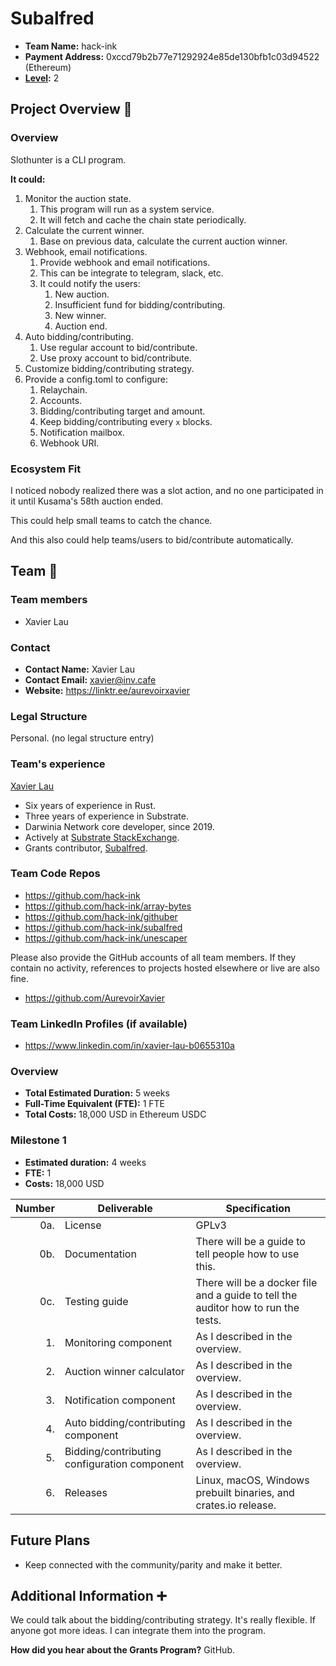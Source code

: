 # Subalfred

- **Team Name:** hack-ink
- **Payment Address:** 0xccd79b2b77e71292924e85de130bfb1c03d94522 (Ethereum)
- **[Level](https://github.com/w3f/Grants-Program/tree/master#level_slider-levels):** 2

## Project Overview :page_facing_up:

### Overview

Slothunter is a CLI program.

**It could:**
1. Monitor the auction state.
   1. This program will run as a system service.
   2. It will fetch and cache the chain state periodically.
2. Calculate the current winner.
   1. Base on previous data, calculate the current auction winner.
3. Webhook, email notifications.
   1. Provide webhook and email notifications.
   2. This can be integrate to telegram, slack, etc.
   3. It could notify the users:
      1. New auction.
      2. Insufficient fund for bidding/contributing.
      3. New winner.
      4. Auction end.
4. Auto bidding/contributing.
   1. Use regular account to bid/contribute.
   2. Use proxy account to bid/contribute.
5. Customize bidding/contributing strategy.
6. Provide a config.toml to configure:
   1. Relaychain.
   2. Accounts.
   3. Bidding/contributing target and amount.
   4. Keep bidding/contributing every `x` blocks.
   5. Notification mailbox.
   6. Webhook URI.

### Ecosystem Fit

I noticed nobody realized there was a slot action, and no one participated in it until Kusama's 58th auction ended.

This could help small teams to catch the chance.

And this also could help teams/users to bid/contribute automatically.

## Team :busts_in_silhouette:

### Team members

- Xavier Lau

### Contact

- **Contact Name:** Xavier Lau
- **Contact Email:** xavier@inv.cafe
- **Website:** https://linktr.ee/aurevoirxavier

### Legal Structure

Personal. (no legal structure entry)

### Team's experience

[Xavier Lau](https://github.com/AurevoirXavier)

- Six years of experience in Rust.
- Three years of experience in Substrate.
- Darwinia Network core developer, since 2019.
- Actively at [Substrate StackExchange](https://substrate.stackexchange.com/users/251/aurevoirxavier).
- Grants contributor, [Subalfred](https://github.com/hack-ink/subalfred).

### Team Code Repos

- https://github.com/hack-ink
- https://github.com/hack-ink/array-bytes
- https://github.com/hack-ink/githuber
- https://github.com/hack-ink/subalfred
- https://github.com/hack-ink/unescaper

Please also provide the GitHub accounts of all team members.
If they contain no activity, references to projects hosted elsewhere or live are also fine.

- https://github.com/AurevoirXavier

### Team LinkedIn Profiles (if available)

- https://www.linkedin.com/in/xavier-lau-b0655310a

### Overview

- **Total Estimated Duration:** 5 weeks
- **Full-Time Equivalent (FTE):**  1 FTE
- **Total Costs:** 18,000 USD in Ethereum USDC

### Milestone 1

- **Estimated duration:** 4 weeks
- **FTE:**  1
- **Costs:** 18,000 USD

| Number | Deliverable                                  | Specification                                                                     |
| -----: | -------------------------------------------- | --------------------------------------------------------------------------------- |
|    0a. | License                                      | GPLv3                                                                             |
|    0b. | Documentation                                | There will be a guide to tell people how to use this.                             |
|    0c. | Testing guide                                | There will be a docker file and a guide to tell the auditor how to run the tests. |
|     1. | Monitoring component                         | As I described in the overview.                                                   |
|     2. | Auction winner calculator                    | As I described in the overview.                                                   |
|     3. | Notification component                       | As I described in the overview.                                                   |
|     4. | Auto bidding/contributing component          | As I described in the overview.                                                   |
|     5. | Bidding/contributing configuration component | As I described in the overview.                                                   |
|     6. | Releases                                     | Linux, macOS, Windows prebuilt binaries, and crates.io release.                   |

## Future Plans

- Keep connected with the community/parity and make it better.

## Additional Information :heavy_plus_sign:

We could talk about the bidding/contributing strategy. It's really flexible. If anyone got more ideas. I can integrate them into the program.

**How did you hear about the Grants Program?** GitHub.

